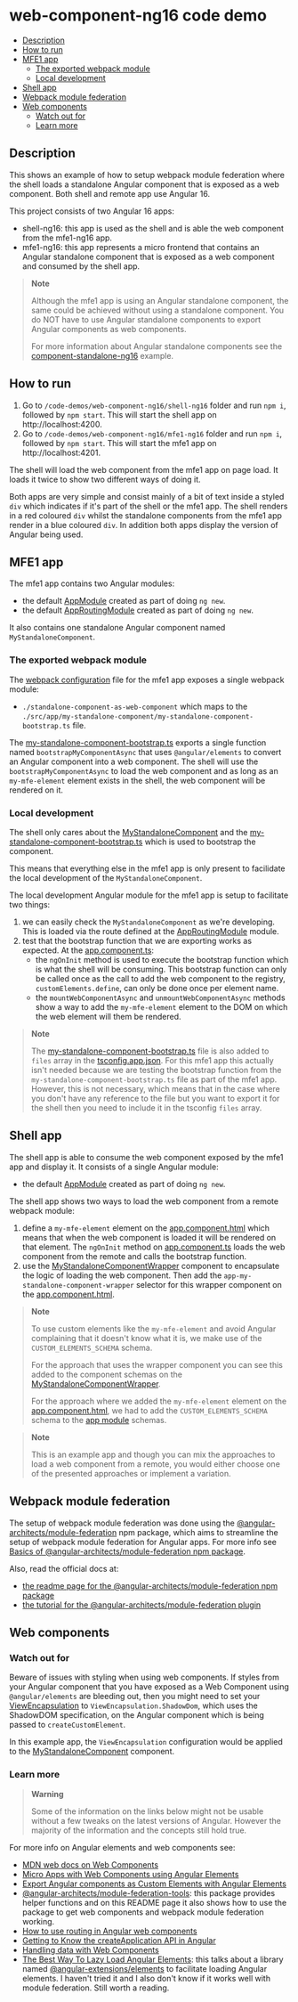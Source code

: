 # web-component-ng16 code demo

- [Description](#description)
- [How to run](#how-to-run)
- [MFE1 app](#mfe1-app)
  - [The exported webpack module](#the-exported-webpack-module)
  - [Local development](#local-development)
- [Shell app](#shell-app)
- [Webpack module federation](#webpack-module-federation)
- [Web components](#web-components)
  - [Watch out for](#watch-out-for)
  - [Learn more](#learn-more)

## Description

This shows an example of how to setup webpack module federation where the shell loads a standalone Angular component that is exposed as a web component. Both shell and remote app use Angular 16.

This project consists of two Angular 16 apps:
- shell-ng16: this app is used as the shell and is able the web component from the mfe1-ng16 app.
- mfe1-ng16: this app represents a micro frontend that contains an Angular standalone component that is exposed as a web component and consumed by the shell app.

> **Note**
>
> Although the mfe1 app is using an Angular standalone component, the same could be achieved without using a standalone component. You do NOT have to use Angular standalone components to export Angular components as web components.
>
> For more information about Angular standalone components see the [component-standalone-ng16](../component-standalone-ng16/README.md) example.
>

## How to run

1) Go to `/code-demos/web-component-ng16/shell-ng16` folder and run `npm i`, followed by `npm start`. This will start the shell app on http://localhost:4200.
2) Go to `/code-demos/web-component-ng16/mfe1-ng16` folder and run `npm i`, followed by `npm start`. This will start the mfe1 app on http://localhost:4201.

The shell will load the web component from the mfe1 app on page load. It loads it twice to show two different ways of doing it. 

Both apps are very simple and consist mainly of a bit of text inside a styled `div` which indicates if it's part of the shell or the mfe1 app. The shell renders in a red coloured `div` whilst the standalone components from the mfe1 app render in a blue coloured `div`. In addition both apps display the version of Angular being used.

## MFE1 app

The mfe1 app contains two Angular modules:
- the default [AppModule](/code-demos/web-component-ng16/mfe1-ng16/src/app/app.module.ts) created as part of doing `ng new`.
- the default [AppRoutingModule](/code-demos/web-component-ng16/mfe1-ng16/src/app/app-routing.module.ts) created as part of doing `ng new`.

It also contains one standalone Angular component named `MyStandaloneComponent`.

### The exported webpack module

The [webpack configuration](/code-demos/web-component-ng16/mfe1-ng16/webpack.config.js) file for the mfe1 app exposes a single webpack module:
- `./standalone-component-as-web-component` which maps to the `./src/app/my-standalone-component/my-standalone-component-bootstrap.ts` file.

The [my-standalone-component-bootstrap.ts](/code-demos/web-component-ng16/mfe1-ng16/src/app/my-standalone-component/my-standalone-component-bootstrap.ts) exports a single function named `bootstrapMyComponentAsync` that uses `@angular/elements` to convert an Angular component into a web component. The shell will use the `bootstrapMyComponentAsync` to load the web component and as long as an `my-mfe-element` element exists in the shell, the web component will be rendered on it.

### Local development

The shell only cares about the [MyStandaloneComponent](/code-demos/web-component-ng16/mfe1-ng16/src/app/my-standalone-component/my-standalone-component.component.ts) and the [my-standalone-component-bootstrap.ts](/code-demos/web-component-ng16/mfe1-ng16/src/app/my-standalone-component/my-standalone-component-bootstrap.ts) which is used to bootstrap the component.

This means that everything else in the mfe1 app is only present to facilidate the local development of the `MyStandaloneComponent`.

The local development Angular module for the mfe1 app is setup to facilitate two things:
1) we can easily check the `MyStandaloneComponent` as we're developing. This is loaded via the route defined at the [AppRoutingModule](/code-demos/web-component-ng16/mfe1-ng16/src/app/app-routing.module.ts) module.
2) test that the bootstrap function that we are exporting works as expected. At the [app.component.ts](/code-demos/web-component-ng16/mfe1-ng16/src/app/app.component.ts):
   - the `ngOnInit` method is used to execute the bootstrap function which is what the shell will be consuming. This bootstrap function can only be called once as the call to add the web component to the registry, `customElements.define`, can only be done once per element name.
   - the `mountWebComponentAsync` and `unmountWebComponentAsync` methods show a way to add the `my-mfe-element` element to the DOM on which the web element will them be rendered.

> **Note**
>
> The [my-standalone-component-bootstrap.ts](../web-component-ng16/mfe1-ng16/src/app/my-standalone-component/my-standalone-component-bootstrap.ts) file is also added to `files` array in the [tsconfig.app.json](../web-component-ng16/mfe1-ng16/tsconfig.app.json). For this mfe1 app this actually isn't needed because we are testing the bootstrap function from the `my-standalone-component-bootstrap.ts` file as part of the mfe1 app. However, this is not necessary, which means that in the case where you don't have any reference to the file but you want to export it for the shell then you need to include it in the tsconfig `files` array. 
> 

## Shell app

The shell app is able to consume the web component exposed by the mfe1 app and display it. It consists of a single Angular module:
- the default [AppModule](/code-demos/web-component-ng16/shell-ng16/src/app/app.module.ts) created as part of doing `ng new`.

The shell app shows two ways to load the web component from a remote webpack module:
1) define a `my-mfe-element` element on the [app.component.html](/code-demos/web-component-ng16/shell-ng16/src/app/app.component.html) which means that when the web component is loaded it will be rendered on that element. The `ngOnInit` method on [app.component.ts](/code-demos/web-component-ng16/shell-ng16/src/app/app.component.ts) loads the web component from the remote and calls the bootstrap function.
2) use the [MyStandaloneComponentWrapper](/code-demos/web-component-ng16/shell-ng16/src/app/my-standalone-component-wrapper/my-standalone-component.component.ts) component to encapsulate the logic of loading the web component. Then add the `app-my-standalone-component-wrapper` selector for this wrapper component on the [app.component.html](/code-demos/web-component-ng16/shell-ng16/src/app/app.component.html).

> **Note**
>
> To use custom elements like the `my-mfe-element` and avoid Angular complaining that it doesn't know what it is, we make use of the `CUSTOM_ELEMENTS_SCHEMA` schema.
> 
> For the approach that uses the wrapper component you can see this added to the component schemas on the [MyStandaloneComponentWrapper](../web-component-ng16/shell-ng16/src/app/my-standalone-component-wrapper/my-standalone-component.component.ts).
>
> For the approach where we added the `my-mfe-element` element on the [app.component.html](../web-component-ng16/shell-ng16/src/app/app.component.html), we had to add the `CUSTOM_ELEMENTS_SCHEMA` schema to the [app module](../web-component-ng16/shell-ng16/src/app/app.module.ts) schemas.
>

> **Note**
>
> This is an example app and though you can mix the approaches to load a web component from a remote, you would either choose one of the presented approaches or implement a variation.

## Webpack module federation

The setup of webpack module federation was done using the [@angular-architects/module-federation](https://www.npmjs.com/package/@angular-architects/module-federation) npm package, which aims to streamline the setup of webpack module federation for Angular apps. For more info see [Basics of @angular-architects/module-federation npm package](/docs/basics-angular-architects.md).

Also, read the official docs at:
- [the readme page for the @angular-architects/module-federation npm package](https://www.npmjs.com/package/@angular-architects/module-federation?activeTab=readme)
- [the tutorial for the @angular-architects/module-federation plugin](https://github.com/angular-architects/module-federation-plugin/blob/main/libs/mf/tutorial/tutorial.md)

## Web components 

### Watch out for

Beware of issues with styling when using web components. If styles from your Angular component that you have exposed as a Web Component using `@angular/elements` are bleeding out, then you might need to set your [ViewEncapsulation](https://angular.io/api/core/ViewEncapsulation) to `ViewEncapsulation.ShadowDom`, which uses the ShadowDOM specification, on the Angular component which is being passed to `createCustomElement`. 

In this example app, the `ViewEncapsulation` configuration would be applied to the [MyStandaloneComponent](/code-demos/web-component-ng16/mfe1-ng16/src/app/my-standalone-component/my-standalone-component.component.ts) component.

### Learn more

> **Warning**
>
> Some of the information on the links below might not be usable without a few tweaks on the latest versions of Angular. However the majority of the information and the concepts still hold true.
>

For more info on Angular elements and web components see:

- [MDN web docs on Web Components](https://developer.mozilla.org/en-US/docs/Web/API/Web_components)
- [Micro Apps with Web Components using Angular Elements](https://www.angulararchitects.io/en/blog/micro-apps-with-web-components-using-angular-elements/)
- [Export Angular components as Custom Elements with Angular Elements](https://medium.com/vincent-ogloblinsky/export-angular-components-as-custom-elements-with-angular-elements-a2a0bfcd7f8a)
- [@angular-architects/module-federation-tools](https://www.npmjs.com/package/@angular-architects/module-federation-tools): this package provides helper functions and on this README page it also shows how to use the package to get web components and webpack module federation working.
- [How to use routing in Angular web components](https://medium.com/@timon.grassl/how-to-use-routing-in-angular-web-components-c6a76449cdb)
- [Getting to Know the createApplication API in Angular](https://netbasal.com/getting-to-know-the-createapplication-api-in-angular-f1c0a2685047)
- [Handling data with Web Components](https://itnext.io/handling-data-with-web-components-9e7e4a452e6e)
- [The Best Way To Lazy Load Angular Elements](https://tomastrajan.medium.com/the-best-way-to-lazy-load-angular-elements-97a51a5c2007): this talks about a library named [@angular-extensions/elements](https://angular-extensions.github.io/elements/home) to facilitate loading Angular elements. I haven't tried it and I also don't know if it works well with module federation. Still worth a reading. 
